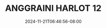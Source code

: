--- 
title: "ANGGRAINI HARLOT 12"
description: "nonton bokeh ANGGRAINI HARLOT 12   full new"
date: 2024-11-21T06:46:56-08:00
file_code: "fw67fbmr3uhw"
draft: false
cover: "3tdn5e1w9ddil9b9.jpg"
tags: ["ANGGRAINI", "HARLOT", "bokep-indo", "bokep-viral", "bokep-ig"]
length: 675
fld_id: "1483144"
foldername: "Anggraini"
categories: ["Anggraini"]
views: 0
---